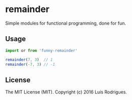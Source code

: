 # remainder

Simple modules for functional programming, done for fun.

## Usage

```javascript
import or from 'funny-remainder'

remainder(7, 3)  // 1
remainder(-7, 3) // -1
```

## License

The MIT License (MIT). Copyright (c) 2016 Luís Rodrigues.
